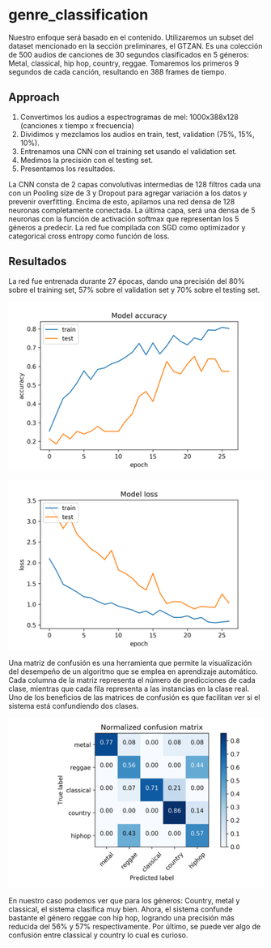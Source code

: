 # genre_classification


Nuestro enfoque será basado en el contenido. Utilizaremos un subset del dataset  mencionado en la sección preliminares, el GTZAN. Es una colección de 500 audios de canciones de 30 segundos clasificados en 5 géneros: Metal, classical, hip hop, country, reggae. Tomaremos los primeros 9 segundos de cada canción, resultando en 388 frames de tiempo.


## Approach

1. Convertimos los audios a espectrogramas de mel: 1000x388x128 (canciones x tiempo x frecuencia)
2. Dividimos y mezclamos los audios en train, test, validation (75%, 15%, 10%).
3. Entrenamos una CNN con el training set usando el validation set.
4. Medimos la precisión con el testing set.
5. Presentamos los resultados.

La CNN consta de 2 capas convolutivas intermedias de 128 filtros cada una con un Pooling size de 3 y Dropout para agregar variación a los datos y prevenir overfitting. Encima de esto, apilamos una red densa de 128 neuronas completamente conectada. La última capa, será una densa de 5 neuronas con la función de activación softmax que representan los 5 géneros a predecir. La red fue compilada con SGD como optimizador y categorical cross entropy como función de loss.

## Resultados

La red fue entrenada durante 27 épocas, dando una precisión del 80% sobre el training set, 57% sobre el validation set y 70% sobre el testing set. 

![alt text](https://github.com/francarranza/genre_classification/raw/master/report/training_accuracy.png)

![alt text](https://github.com/francarranza/genre_classification/raw/master/report/training_loss.png)

Una matriz de confusión es una herramienta que permite la visualización del desempeño de un algoritmo que se emplea en aprendizaje automático. Cada columna de la matriz representa el número de predicciones de cada clase, mientras que cada fila representa a las instancias en la clase real. Uno de los beneficios de las matrices de confusión es que facilitan ver si el sistema está confundiendo dos clases.

![alt text](https://github.com/francarranza/genre_classification/raw/master/report/confusion_matrix.png)

En nuestro caso podemos ver que para los géneros: Country, metal y classical, el sistema clasifica muy bien. Ahora, el sistema confunde bastante el género reggae con hip hop, logrando una precisión más reducida del 56% y 57% respectivamente. Por último, se puede ver algo de confusión entre classical y country lo cual es curioso.
